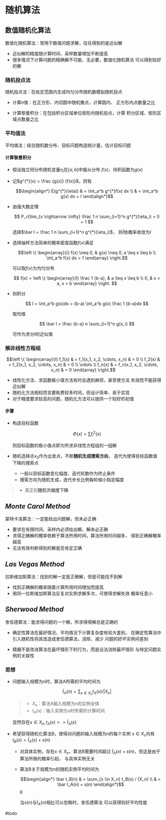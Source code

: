 #	随机算法

##	数值随机化算法

数值化随机算法：常用于数值问题求解，往往得到的是近似解

-	近似解的精度随计算时间、采样数量增加不断提高
-	很多情况下计算问题的精确解不可能、无必要，数值化随机算法
	可以得到较好的解

###	随机投点法

随机投点法：在给定范围内生成均匀分布随机数模拟随机投点

-	计算$\pi$值：在正方形、内切圆中随机撒点，计算圆内、
	正方形内点数量之比

-	计算黎曼积分：在包括积分区域单位矩形内随机投点，计算
	积分区域、矩形区域点数量之比

###	平均值法

平均值法：结合随机数分布、目标问题构造统计量，估计目标问题

####	计算黎曼积分

-	假设独立同分布随机变量${\eta_i}$在$[a, b]$中服从分布
	$f(x)$、待积函数为$g(x)$

-	记$g^{*}(x) = \frac {g(x)} {f(x)}$，则有

	$$\begin{align*}
	E(g^{*}(\eta)) & = \int_a^b g^{*}f(x) dx \\
	& = \int_a^b g(x) dx = I
	\end{align*}$$

-	由强大数定理

	$$
	P_r(\lim_{x \rightarrow \infty} \frac 1 n \sum_{i=1}^n
		g^{*}(\eta_i) = I) = 1
	$$

	选择$\bar I = \frac 1 n \sum_{i=1}^n g^{*}(\eta_i)$，
	则$\bar I$依概率收敛为$I$

-	选择抽样方法简单的概率密度函数$f(x)$满足

	$$\left \{ \begin{array}{l}
	f(x) \neq 0, & g(x) \neq 0, a \leq x \leq b \\
	\int_a^b f(x) dx = 1
	\end{array} \right.$$

	可以取$f(x)$为均匀分布

	$$
	f(x) = \left \{ \begin{array}{l}
		\frac 1 {b-a}, & a \leq x \leq b \\
		0, & x < a, x > b
	\end{array} \right.
	$$

-	则积分

	$$
	I = \int_a^b g(x)dx = (b-a) \int_a^b g(x)
		\frac 1 {b-a}dx
	$$

	取均值

	$$
	\bar I = \frac {b-a} n \sum_{i=1}^n g(x_i)
	$$

	可作为求分I的近似值

###	解非线性方程组

$$\left \{ \begin{array}{l}
f_1(x) & = f_1(x_1, x_2, \cdots, x_n) & = 0 \\
f_2(x) & = f_2(x_1, x_2, \cdots, x_n) & = 0 \\
\vdots \\
f_n(x) & = f_n(x_1, x_2, \cdots, x_n) & = 0
\end{array} \right.$$

-	线性化方法、求函数极小值方法有时会遇到麻烦，甚至使方法
	失效而不能获得近似解
-	随机化方法相较而言要耗费较多时间，但设计简单、易于实现
-	对于精度要求较高的问题，随机化方法可以提供一个较好的初值

####	步骤

-	构造目标函数

	$$
	\Phi(x) = \sum f_i^2(x)
	$$

	则目标函数的极小值点即为所求非线性方程组的一组解

-	随机选择点$x_0$作为出发点，不断**随机生成搜索方向**，
	迭代为使得目标函数值下降的搜索点

	-	一般以目标函数变化幅度、迭代轮数作为终止条件
	-	搜索方向为随机生成，迭代步长比例每轮缩小指定幅度

> - 真正的**随机次梯度下降**

##	*Monte Carol Method*

蒙特卡洛算法：一定能给出问题解，但未必正确

-	要求在有限时间、采样内必须给出解，解未必正确
-	求得正确解的概率依赖于算法所用时间，算法所用时间越多，
	得到正确解概率越高
-	无法有效判断得到的解是否肯定正确

##	*Las Vegas Method*

拉斯维加斯算法：找到的解一定是正确解，但是可能找不到解

-	找到正确解的概率随着计算所用时间增加而提高
-	用同一拉斯维加斯算法反复对实例求解多次，可使得求解失效
	概率任意小

##	*Sherwood Method*

舍伍德算法：能求得问题的一个解，所求得得解总是正确的

-	确定性算法在最好情况、平均情况下计算复杂度有较大差别，
	在确定性算法中引入随机性将其改造成舍伍德算法，消除、减少
	问题的好坏实例间差别

-	精髓不是改进算法在最坏情形下的行为，而是设法消除最坏情形
	与特定问题实例的关联性

###	思想

-	问题输入规模为n时，算法A所需的平均时间为

	$$
	\bar t_A(n) = \sum_{x \in X_n} t_A(x) / |X_n|
	$$

	> - $X_n$：算法A输入规模为n的实例全体
	> - $t_A(x)$：输入实例为x时所需的计算时间

	显然存在$x \in X_n, t_A(x) >> \bar t_A(x)$

-	希望获得随机化算法B，使得对问题的输入规模为n的每个实例
	$x \in X_n$均有$t_B(x) = \bar t_A(x) + s(n)$

	-	对具体实例，存在$x \in X_n$，算法B需要时间超过
		$\bar t_A(x) + s(n)$，但这是由于算法所做的概率引起，
		与具体实例无关

	-	算法B关于规模为n的随机实例平均时间为

		$$\begin{align*}
		\bar t_B(n) & = \sum_{x \in X_n} t_B(x) / (X_n) \\
		& = \bar t_A(n) + s(n)
		\end{align*}$$K

		当$s(n)$与$\bar t_A(n)$相比可以忽略时，舍伍德算法
		可以获得较好平均性能

#todo

